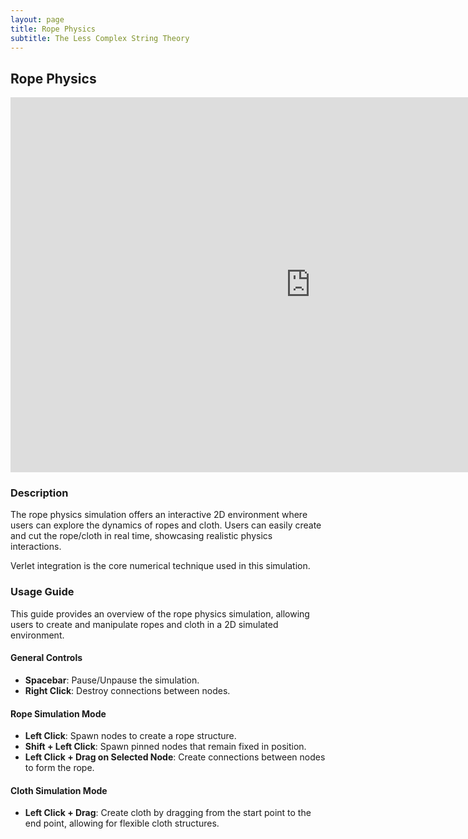 ```yaml
---
layout: page
title: Rope Physics
subtitle: The Less Complex String Theory
---
```


## Rope Physics

<div style="position: relative; width: 960px; height: 600px;">
  <iframe src="https://ryggy.github.io/assets/RopeWebGL/index.html" width="100%" height="100%" frameborder="0" style="position: absolute; top: 0; left: 0;" scrolling="no" allowfullscreen></iframe>
</div>

### Description

The rope physics simulation offers an interactive 2D environment where users can explore the dynamics of ropes and cloth. Users can easily create and cut the rope/cloth in real time, showcasing realistic physics interactions.

Verlet integration is the core numerical technique used in this simulation. 

### Usage Guide

This guide provides an overview of the rope physics simulation, allowing users to create and manipulate ropes and cloth in a 2D simulated environment.

#### General Controls
- **Spacebar**: Pause/Unpause the simulation. 
- **Right Click**: Destroy connections between nodes.

#### Rope Simulation Mode
- **Left Click**: Spawn nodes to create a rope structure. 
- **Shift + Left Click**: Spawn pinned nodes that remain fixed in position. 
- **Left Click + Drag on Selected Node**: Create connections between nodes to form the rope.

#### Cloth Simulation Mode
- **Left Click + Drag**: Create cloth by dragging from the start point to the end point, allowing for flexible cloth structures.

